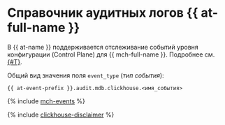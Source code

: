 # Справочник аудитных логов {{ at-full-name }}

В {{ at-name }} поддерживается отслеживание событий уровня конфигурации (Control Plane) для {{ mch-full-name }}. Подробнее см. [{#T}](../audit-trails/concepts/format.md).

Общий вид значения поля `event_type` (_тип события_):

```text
{{ at-event-prefix }}.audit.mdb.clickhouse.<имя_события>
```

{% include [mch-events](../_includes/audit-trails/events/mch-events.md) %}

{% include [clickhouse-disclaimer](../_includes/clickhouse-disclaimer.md) %}